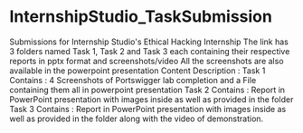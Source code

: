 # InternshipStudio_TaskSubmission
Submissions for Internship Studio's Ethical Hacking Internship
The link has 3 folders named Task 1, Task 2 and Task 3 each containing their respective reports in pptx format and screenshots/video
All the screenshots are also available in the powerpoint presentation
Content Description :
Task 1 Contains : 4 Screenshots of Portswigger lab completion and a File containing them all in powerpoint presentation
Task 2 Contains : Report in PowerPoint presentation with images inside as well as provided in the folder
Task 3 Contains : Report in PowerPoint presentation with images inside as well as provided in the folder along with the video of demonstration.
